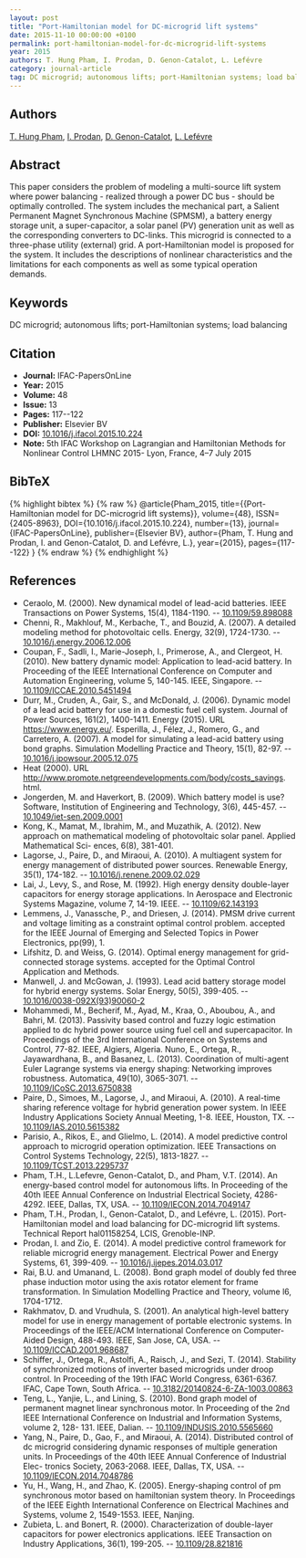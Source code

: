 ```yaml
---
layout: post
title: "Port-Hamiltonian model for DC-microgrid lift systems"
date: 2015-11-10 00:00:00 +0100
permalink: port-hamiltonian-model-for-dc-microgrid-lift-systems
year: 2015
authors: T. Hung Pham, I. Prodan, D. Genon-Catalot, L. Lefévre
category: journal-article
tag: DC microgrid; autonomous lifts; port-Hamiltonian systems; load balancing
---
```

 
## Authors
[T. Hung Pham](authors/thanh-hung-pham), [I. Prodan](authors/ionela-prodan), [D. Genon-Catalot](authors/denis-genon-catalot), [L. Lefévre](authors/laurent-lefevre)
 
## Abstract
This paper considers the problem of modeling a multi-source lift system where power balancing - realized through a power DC bus - should be optimally controlled. The system includes the mechanical part, a Salient Permanent Magnet Synchronous Machine (SPMSM), a battery energy storage unit, a super-capacitor, a solar panel (PV) generation unit as well as the corresponding converters to DC-links. This microgrid is connected to a three-phase utility (external) grid. A port-Hamiltonian model is proposed for the system. It includes the descriptions of nonlinear characteristics and the limitations for each components as well as some typical operation demands.
 
## Keywords
DC microgrid; autonomous lifts; port-Hamiltonian systems; load balancing
 
## Citation
- **Journal:** IFAC-PapersOnLine
- **Year:** 2015
- **Volume:** 48
- **Issue:** 13
- **Pages:** 117--122
- **Publisher:** Elsevier BV
- **DOI:** [10.1016/j.ifacol.2015.10.224](https://doi.org/10.1016/j.ifacol.2015.10.224)
- **Note:** 5th IFAC Workshop on Lagrangian and Hamiltonian Methods for Nonlinear Control LHMNC 2015- Lyon, France, 4–7 July 2015
 
## BibTeX
{% highlight bibtex %}
{% raw %}
@article{Pham_2015,
  title={{Port-Hamiltonian model for DC-microgrid lift systems}},
  volume={48},
  ISSN={2405-8963},
  DOI={10.1016/j.ifacol.2015.10.224},
  number={13},
  journal={IFAC-PapersOnLine},
  publisher={Elsevier BV},
  author={Pham, T. Hung and Prodan, I. and Genon-Catalot, D. and Lefévre, L.},
  year={2015},
  pages={117--122}
}
{% endraw %}
{% endhighlight %}
 
## References
- Ceraolo, M. (2000). New dynamical model of lead-acid batteries. IEEE Transactions on Power Systems, 15(4), 1184-1190. -- [10.1109/59.898088](https://doi.org/10.1109/59.898088)
- Chenni, R., Makhlouf, M., Kerbache, T., and Bouzid, A. (2007). A detailed modeling method for photovoltaic cells. Energy, 32(9), 1724-1730. -- [10.1016/j.energy.2006.12.006](https://doi.org/10.1016/j.energy.2006.12.006)
- Coupan, F., Sadli, I., Marie-Joseph, I., Primerose, A., and Clergeot, H. (2010). New battery dynamic model: Application to lead-acid battery. In Proceeding of the IEEE International Conference on Computer and Automation Engineering, volume 5, 140-145. IEEE, Singapore. -- [10.1109/ICCAE.2010.5451494](https://doi.org/10.1109/ICCAE.2010.5451494)
- Durr, M., Cruden, A., Gair, S., and McDonald, J. (2006). Dynamic model of a lead acid battery for use in a domestic fuel cell system. Journal of Power Sources, 161(2), 1400-1411. Energy (2015). URL https://www.energy.eu/. Esperilla, J., Félez, J., Romero, G., and Carretero, A. (2007). A model for simulating a lead-acid battery using bond graphs. Simulation Modelling Practice and Theory, 15(1), 82-97. -- [10.1016/j.jpowsour.2005.12.075](https://doi.org/10.1016/j.jpowsour.2005.12.075)
- Heat (2000). URL http://www.promote.netgreendevelopments.com/body/costs_savings. html.
- Jongerden, M. and Haverkort, B. (2009). Which battery model is use? Software, Institution of Engineering and Technology, 3(6), 445-457. -- [10.1049/iet-sen.2009.0001](https://doi.org/10.1049/iet-sen.2009.0001)
- Kong, K., Mamat, M., Ibrahim, M., and Muzathik, A. (2012). New approach on mathematical modeling of photovoltaic solar panel. Applied Mathematical Sci- ences, 6(8), 381-401.
- Lagorse, J., Paire, D., and Miraoui, A. (2010). A multiagent system for energy management of distributed power sources. Renewable Energy, 35(1), 174-182. -- [10.1016/j.renene.2009.02.029](https://doi.org/10.1016/j.renene.2009.02.029)
- Lai, J., Levy, S., and Rose, M. (1992). High energy density double-layer capacitors for energy storage applications. In Aerospace and Electronic Systems Magazine, volume 7, 14-19. IEEE. -- [10.1109/62.143193](https://doi.org/10.1109/62.143193)
- Lemmens, J., Vanassche, P., and Driesen, J. (2014). PMSM drive current and voltage limiting as a constraint optimal control problem. accepted for the IEEE Journal of Emerging and Selected Topics in Power Electronics, pp(99), 1.
- Lifshitz, D. and Weiss, G. (2014). Optimal energy management for grid-connected storage systems. accepted for the Optimal Control Application and Methods.
- Manwell, J. and McGowan, J. (1993). Lead acid battery storage model for hybrid energy systems. Solar Energy, 50(5), 399-405. -- [10.1016/0038-092X(93)90060-2](https://doi.org/10.1016/0038-092X(93)90060-2)
- Mohammedi, M., Becherif, M., Ayad, M., Kraa, O., Aboubou, A., and Bahri, M. (2013). Passivity based control and fuzzy logic estimation applied to dc hybrid power source using fuel cell and supercapacitor. In Proceedings of the 3rd International Conference on Systems and Control, 77-82. IEEE, Algiers, Algeria. Nuno, E., Ortega, R., Jayawardhana, B., and Basanez, L. (2013). Coordination of multi-agent Euler Lagrange systems via energy shaping: Networking improves robustness. Automatica, 49(10), 3065-3071. -- [10.1109/ICoSC.2013.6750838](https://doi.org/10.1109/ICoSC.2013.6750838)
- Paire, D., Simoes, M., Lagorse, J., and Miraoui, A. (2010). A real-time sharing reference voltage for hybrid generation power system. In IEEE Industry Applications Society Annual Meeting, 1-8. IEEE, Houston, TX. -- [10.1109/IAS.2010.5615382](https://doi.org/10.1109/IAS.2010.5615382)
- Parisio, A., Rikos, E., and Glielmo, L. (2014). A model predictive control approach to microgrid operation optimization. IEEE Transactions on Control Systems Technology, 22(5), 1813-1827. -- [10.1109/TCST.2013.2295737](https://doi.org/10.1109/TCST.2013.2295737)
- Pham, T.H., L.Lefevre, Genon-Catalot, D., and Pham, V.T. (2014). An energy-based control model for autonomous lifts. In Proceeding of the 40th IEEE Annual Conference on Industrial Electrical Society, 4286-4292. IEEE, Dallas, TX, USA. -- [10.1109/IECON.2014.7049147](https://doi.org/10.1109/IECON.2014.7049147)
- Pham, T.H., Prodan, I., Genon-Catalot, D., and Lefévre, L. (2015). Port-Hamiltonian model and load balancing for DC-microgrid lift systems. Technical Report hal01158254, LCIS, Grenoble-INP.
- Prodan, I. and Zio, E. (2014). A model predictive control framework for reliable microgrid energy management. Electrical Power and Energy Systems, 61, 399-409. -- [10.1016/j.ijepes.2014.03.017](https://doi.org/10.1016/j.ijepes.2014.03.017)
- Rai, B.U. and Umanand, L. (2008). Bond graph model of doubly fed three phase induction motor using the axis rotator element for frame transformation. In Simulation Modelling Practice and Theory, volume l6, 1704-1712.
- Rakhmatov, D. and Vrudhula, S. (2001). An analytical high-level battery model for use in energy management of portable electronic systems. In Proceedings of the IEEE/ACM International Conference on Computer- Aided Design, 488-493. IEEE, San Jose, CA, USA. -- [10.1109/ICCAD.2001.968687](https://doi.org/10.1109/ICCAD.2001.968687)
- Schiffer, J., Ortega, R., Astolfi, A., Raisch, J., and Sezi, T. (2014). Stability of synchronized motions of inverter based microgrids under droop control. In Proceeding of the 19th IFAC World Congress, 6361-6367. IFAC, Cape Town, South Africa. -- [10.3182/20140824-6-ZA-1003.00863](https://doi.org/10.3182/20140824-6-ZA-1003.00863)
- Teng, L., Yanjie, L., and Lining, S. (2010). Bond graph model of permanent magnet linear synchronous motor. In Proceeding of the 2nd IEEE International Conference on Industrial and Information Systems, volume 2, 128- 131. IEEE, Dalian. -- [10.1109/INDUSIS.2010.5565660](https://doi.org/10.1109/INDUSIS.2010.5565660)
- Yang, N., Paire, D., Gao, F., and Miraoui, A. (2014). Distributed control of dc microgrid considering dynamic responses of multiple generation units. In Proceedings of the 40th IEEE Annual Conference of Industrial Elec- tronics Society, 2063-2068. IEEE, Dallas, TX, USA. -- [10.1109/IECON.2014.7048786](https://doi.org/10.1109/IECON.2014.7048786)
- Yu, H., Wang, H., and Zhao, K. (2005). Energy-shaping control of pm synchronous motor based on hamiltonian system theory. In Proceedings of the IEEE Eighth International Conference on Electrical Machines and Systems, volume 2, 1549-1553. IEEE, Nanjing.
- Zubieta, L. and Bonert, R. (2000). Characterization of double-layer capacitors for power electronics applications. IEEE Transaction on Industry Applications, 36(1), 199-205. -- [10.1109/28.821816](https://doi.org/10.1109/28.821816)

